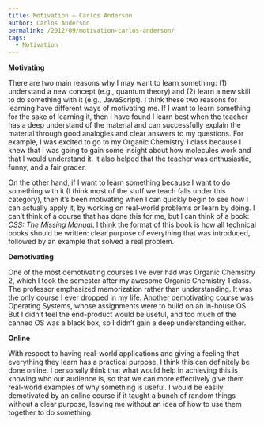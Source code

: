 ```yaml
---
title: Motivation – Carlos Anderson
author: Carlos Anderson
permalink: /2012/09/motivation-carlos-anderson/
tags:
  - Motivation
---
```

**Motivating**

There are two main reasons why I may want to learn something: (1) understand a new concept (e.g., quantum theory) and (2) learn a new skill to do something with it (e.g., JavaScript). I think these two reasons for learning have different ways of motivating me. If I want to learn something for the sake of learning it, then I have found I learn best when the teacher has a deep understand of the material and can successfully explain the material through good analogies and clear answers to my questions. For example, I was excited to go to my Organic Chemistry 1 class because I knew that I was going to gain some insight about how molecules work and that I would understand it. It also helped that the teacher was enthusiastic, funny, and a fair grader.

On the other hand, if I want to learn something because I want to do something with it (I think most of the stuff we teach falls under this category), then it&#8217;s been motivating when I can quickly begin to see how I can actually apply it, by working on real-world problems or learn by doing. I can&#8217;t think of a course that has done this for me, but I can think of a book: *CSS: The Missing Manual*. I think the format of this book is how all technical books should be written: clear purpose of everything that was introduced, followed by an example that solved a real problem.

**Demotivating**

One of the most demotivating courses I&#8217;ve ever had was Organic Chemsitry 2, which I took the semester after my awesome Organic Chemistry 1 class. The professor emphasized memorization rather than understanding. It was the only course I ever dropped in my life. Another demotivating course was Operating Systems, whose assignments were to build on an in-house OS. But I didn&#8217;t feel the end-product would be useful, and too much of the canned OS was a black box, so I didn&#8217;t gain a deep understanding either.

**Online**

With respect to having real-world applications and giving a feeling that everything they learn has a practical purpose, I think this can definitely be done online. I personally think that what would help in achieving this is knowing who our audience is, so that we can more effectively give them real-world examples of why something is useful. I would be easily demotivated by an online course if it taught a bunch of random things without a clear purpose, leaving me without an idea of how to use them together to do something.
